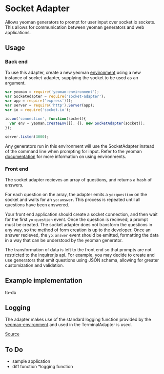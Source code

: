 # Socket Adapter
Allows yeoman generators to prompt for user input  over socket.io sockets.<br>This allows for communication between yeoman generators and web applications.

## Usage
### Back end
To use this adapter, create a new yeoman [environment](https://github.com/yeoman/environment) using a new instance of socket-adapter, supplying the socket to be used as an argument.

```javascript
var yeoman = require('yeoman-environment');
var SocketAdapter = require('socket-adapter');
var app = require('express')();
var server = require('http').Server(app);
var io = require('socket.io');

io.on('connection', function(socket){
  var env = yeoman.createEnv([], {}, new SocketAdapter(socket));
});

server.listen(3000);
```
Any generators run in this environment will use the SocketAdapter instead of the command line when prompting for input.  Refer to the yeoman [documentation](http://yeoman.io/authoring/integrating-yeoman.html) for more information on using environments.

### Front end
The socket adapter recieves an array of questions, and returns a hash of answers.

For each question on the array, the adapter emits a `yo:question` on the socket and waits for an `yo:answer`.  This process is repeated until all questions have been answered.

Your front end application should create a socket connection, and then wait for the first `yo:question` event.  Once the question is recieved, a prompt must be created.  The socket adapter does not transform the questions in any way, so the method of form creation is up to the developer.  Once an answer recieved, the `yo:answer` event should be emitted, formatting the data in a way that can be understood by the yeoman generator.

The transformation of data is left to the front end so that prompts are not restricted to the inquirer.js api.  For example, you may decide to create and use generators that emit questions using JSON schema, allowing for greater customization and validation.

## Example implementation
to-do

## Logging
The adapter makes use of the standard logging function provided by the [yeoman-environment](https://github.com/yeoman/environment) and used in the TerminalAdapter is used.  

[Source](https://github.com/yeoman/environment/blob/master/lib/util/log.js)

## To Do
* sample application
* diff function
*logging function
